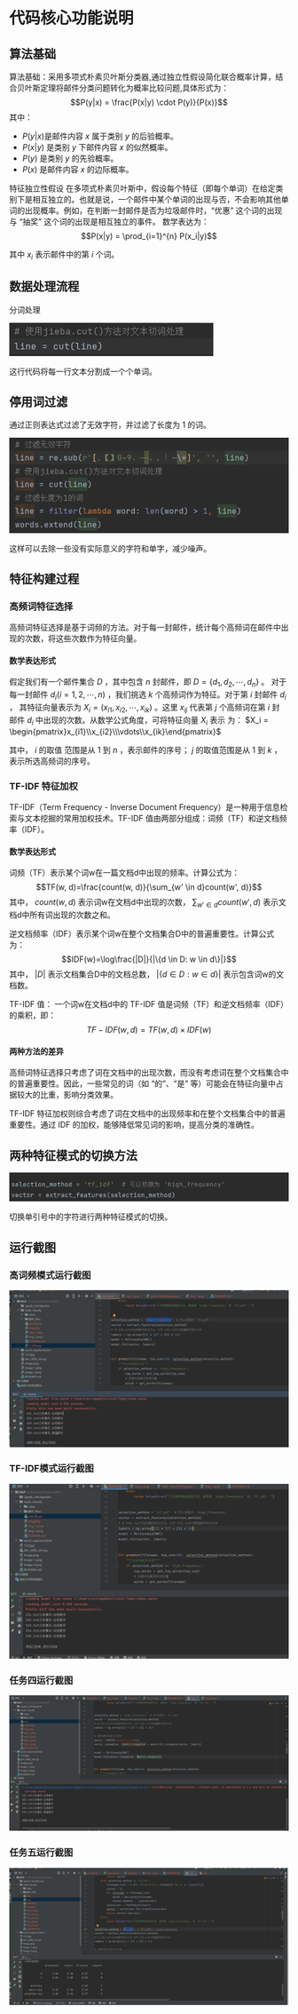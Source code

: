 # 代码核心功能说明

## 算法基础
算法基础：采用多项式朴素贝叶斯分类器,通过独立性假设简化联合概率计算，结合贝叶斯定理将邮件分类问题转化为概率比较问题,具体形式为： 
  $$P(y|x) = \frac{P(x|y) \cdot P(y)}{P(x)}$$
  其中：
  - $P(y|x)$是邮件内容 $x$ 属于类别 $y$ 的后验概率。
  - $P(x|y)$ 是类别 $y$ 下邮件内容 $x$ 的似然概率。
  - $P(y)$ 是类别 $y$ 的先验概率。
  - $P(x)$ 是邮件内容 $x$ 的边际概率。

特征独立性假设
在多项式朴素贝叶斯中，假设每个特征（即每个单词）在给定类别下是相互独立的。也就是说，一个邮件中某个单词的出现与否，不会影响其他单词的出现概率。例如，在判断一封邮件是否为垃圾邮件时，“优惠” 这个词的出现与 “抽奖” 这个词的出现是相互独立的事件。
数学表达为：
  $$P(x|y) = \prod_{i=1}^{n} P(x_i|y)$$
  
  其中 $x_i$ 表示邮件中的第 $i$ 个词。 

## 数据处理流程

分词处理

![img.png](img.png)

这行代码将每一行文本分割成一个个单词。

## 停用词过滤

通过正则表达式过滤了无效字符，并过滤了长度为 1 的词。

![img_1.png](img_1.png)

这样可以去除一些没有实际意义的字符和单字，减少噪声。

## 特征构建过程

### 高频词特征选择

高频词特征选择是基于词频的方法。对于每一封邮件，统计每个高频词在邮件中出现的次数，将这些次数作为特征向量。

#### 数学表达形式

假定我们有一个邮件集合 $D$  ，其中包含 $n$ 封邮件，即 $D = \{d_1, d_2, \cdots, d_n\}$ 。
对于每一封邮件 $d_i(i = 1, 2, \cdots, n)$  ，我们挑选 $k$ 个高频词作为特征。对于第 $i$ 封邮件 $d_i$  ，
其特征向量表示为 $X_i = (x_{i1}, x_{i2}, \cdots, x_{ik})$  。这里 $x_{ij}$ 代表第 $j$ 个高频词在第 $i$ 封
邮件 $d_i$ 中出现的次数。从数学公式角度，可将特征向量 $X_i$ 表示
为： 
 $X_i = \begin{pmatrix}x_{i1}\\x_{i2}\\\vdots\\x_{ik}\end{pmatrix}$ 


其中， $i$ 的取值
范围是从 $1$ 到 $n$ ，表示邮件的序号； $j$ 的取值范围是从 $1$ 到 $k$ ，表示所选高频词的序号。
### TF-IDF 特征加权

TF-IDF（Term Frequency - Inverse Document Frequency）是一种用于信息检索与文本挖掘的常用加权技术。TF-IDF
值由两部分组成：词频（TF）和逆文档频率（IDF）。

#### 数学表达形式

词频（TF）表示某个词w在一篇文档d中出现的频率。计算公式为：
 $$TF(w, d)=\frac{count(w, d)}{\sum_{w' \in d}count(w', d)}$$ 
其中， $count(w, d)$  表示词w在文档d中出现的次数， $\sum_{w' \in d}count(w', d)$  表示文档d中所有词出现的次数之和。

逆文档频率（IDF）表示某个词w在整个文档集合D中的普遍重要性。计算公式为：
$$IDF(w)=\log\frac{|D|}{|\{d \in D: w \in d\}|}$$
其中， $|D|$ 表示文档集合D中的文档总数， $|\{d \in D: w \in d\}|$ 表示包含词w的文档数。

TF-IDF 值：
一个词w在文档d中的 TF-IDF 值是词频（TF）和逆文档频率（IDF）的乘积，即：
$$TF - IDF(w,d)=TF(w,d)\times IDF(w)$$

#### 两种方法的差异

高频词特征选择只考虑了词在文档中的出现次数，而没有考虑词在整个文档集合中的普遍重要性。因此，一些常见的词（如 “的”、“是”
等）可能会在特征向量中占据较大的比重，影响分类效果。

TF-IDF 特征加权则综合考虑了词在文档中的出现频率和在整个文档集合中的普遍重要性。通过 IDF 的加权，能够降低常见词的影响，提高分类的准确性。

## 两种特征模式的切换方法

![img_2.png](img_2.png)

切换单引号中的字符进行两种特征模式的切换。

## 运行截图

### 高词频模式运行截图

![img_3.png](img_3.png)

### TF-IDF模式运行截图

![img_4.png](img_4.png)

### 任务四运行截图

![img_5.png](img_5.png)

### 任务五运行截图

![img_6.png](img_6.png)